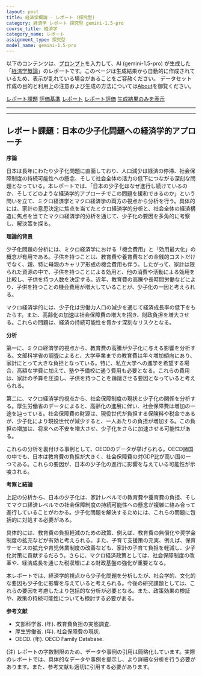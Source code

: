 ```yaml
---
layout: post
title: 経済学概論 - レポート (探究型)
category: 経済学 レポート 探究型 gemini-1.5-pro
course_title: 経済学
category_name: レポート
assignment_type: 探究型
model_name: gemini-1.5-pro
---
```


以下のコンテンツは、[プロンプト](https://github.com/takedatoshiyuki/synthetic_assignments/tree/main/generated/経済学/gemini-1.5-pro/prompt_レポート-探究型.md)を入力して、AI (gemini-1.5-pro) が生成した「[経済学概論](/contents/経済学/)」のレポートです。このページは生成結果から自動的に作成されているため、表示が乱れている場合があることをご容赦ください。
データセット作成の目的と利用上の注意および生成の方法については[About](/About)を御覧ください。

[レポート課題](../レポート課題-探究型)
[評価基準](../評価基準-探究型)
[レポート](../レポート-探究型)
[レポート評価](../レポート評価-探究型)
[生成結果のみを表示](https://github.com/takedatoshiyuki/synthetic_assignments/tree/main/generated/経済学/gemini-1.5-pro/レポート-探究型.md)
  

***
***
  
## レポート課題：日本の少子化問題への経済学的アプローチ

**序論**

日本は長年にわたり少子化問題に直面しており、人口減少は経済の停滞、社会保障制度の持続可能性への懸念、そして社会全体の活力の低下につながる深刻な問題となっている。本レポートでは、「日本の少子化はなぜ進行し続けているのか、そしてどのような経済学的アプローチでこの問題を緩和できるのか」という問いを立て、ミクロ経済学とマクロ経済学の両方の視点から分析を行う。具体的には、家計の意思決定に焦点を当てたミクロ経済学的分析と、社会全体の経済構造に焦点を当てたマクロ経済学的分析を通じて、少子化の要因を多角的に考察し、解決策を探る。

**理論的背景**

少子化問題の分析には、ミクロ経済学における「機会費用」と「効用最大化」の概念が有用である。子供を持つことは、教育費や養育費などの金銭的コストだけでなく、親、特に母親のキャリア形成の機会費用も伴う。したがって、家計は限られた資源の中で、子供を持つことによる効用と、他の消費や活動による効用を比較し、子供を持つ人数を決定する。近年、教育費の高騰や長時間労働などにより、子供を持つことの機会費用が増大していることが、少子化の一因と考えられる。

マクロ経済学的には、少子化は労働力人口の減少を通じて経済成長率の低下をもたらす。また、高齢化の加速は社会保障費の増大を招き、財政負担を増大させる。これらの問題は、経済の持続可能性を脅かす深刻なリスクとなる。

**分析**

第一に、ミクロ経済学的視点から、教育費の高騰が少子化に与える影響を分析する。文部科学省の調査によると、大学卒業までの教育費は年々増加傾向にあり、家計にとって大きな負担となっている。特に、私立大学への進学を希望する場合、高額な学費に加えて、塾や予備校に通う費用も必要となる。これらの費用は、家計の予算を圧迫し、子供を持つことを躊躇させる要因となっていると考えられる。

第二に、マクロ経済学的視点から、社会保障制度の現状と少子化の関係を分析する。厚生労働省のデータによると、高齢化の進展に伴い、社会保障費は増加の一途を辿っている。社会保障費の財源は、現役世代が負担する保険料や税金であるが、少子化により現役世代が減少すると、一人あたりの負担が増加する。この負担の増加は、将来への不安を増大させ、少子化をさらに加速させる可能性がある。

これらの分析を裏付ける事例として、OECDのデータが挙げられる。OECD諸国の中でも、日本は教育費の負担が大きく、社会保障費の対GDP比が高い国の一つである。これらの要因が、日本の少子化の進行に影響を与えている可能性が示唆される。

**考察と結論**

上記の分析から、日本の少子化は、家計レベルでの教育費や養育費の負担、そしてマクロ経済レベルでの社会保障制度の持続可能性への懸念が複雑に絡み合って進行していることがわかる。少子化問題を解決するためには、これらの問題に包括的に対処する必要がある。

具体的には、教育費の負担軽減のための政策、例えば、教育費の無償化や奨学金制度の拡充などが有効と考えられる。また、子育て支援策の充実、例えば、保育サービスの拡充や育児休業制度の改善なども、家計の子育て負担を軽減し、少子化対策に貢献するだろう。さらに、マクロ経済政策としては、社会保障制度の改革や、経済成長を通じた税収増による財政基盤の強化が重要となる。

本レポートでは、経済学的視点から少子化問題を分析したが、社会学的、文化的な要因も少子化に影響を与えていると考えられる。今後の研究課題としては、これらの要因を考慮したより包括的な分析が必要となる。また、政策効果の検証や、政策の持続可能性についても検討する必要がある。


**参考文献**

* 文部科学省. (年). 教育費負担の実態調査.
* 厚生労働省. (年). 社会保障費の現状.
* OECD. (年).  OECD Family Database.


(注) レポートの字数制限のため、データや事例の引用は簡略化しています。実際のレポートでは、具体的なデータや事例を提示し、より詳細な分析を行う必要があります。また、参考文献も適切に引用する必要があります。
